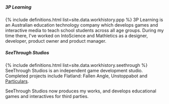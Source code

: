 
##### 3P Learning
{% include definitions.html list=site.data.workhistory.ppp %}
3P Learning is an Australian education technology company which develops games and interactive media to teach school students across all age groups. During my time there, I've worked on IntoScience and Mathletics as a designer, developer, product owner and product manager.

##### SeeThrough Studios
{% include definitions.html list=site.data.workhistory.seethrough %}
SeeThrough Studios is an independent game development studio. Completed projects include Flatland: Fallen Angle, Unstoppabot and [Particulars](/what/particulars).

SeeThrough Studios now produces my works, and develops educational games and interactives for third parties.
